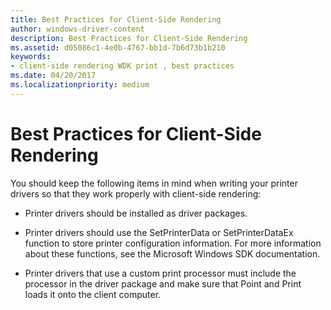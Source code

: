 ```yaml
---
title: Best Practices for Client-Side Rendering
author: windows-driver-content
description: Best Practices for Client-Side Rendering
ms.assetid: d05086c1-4e0b-4767-bb1d-7b6d73b1b210
keywords:
- client-side rendering WDK print , best practices
ms.date: 04/20/2017
ms.localizationpriority: medium
---
```


# Best Practices for Client-Side Rendering


You should keep the following items in mind when writing your printer drivers so that they work properly with client-side rendering:

-   Printer drivers should be installed as driver packages.

-   Printer drivers should use the SetPrinterData or SetPrinterDataEx function to store printer configuration information. For more information about these functions, see the Microsoft Windows SDK documentation.

-   Printer drivers that use a custom print processor must include the processor in the driver package and make sure that Point and Print loads it onto the client computer.

 

 




